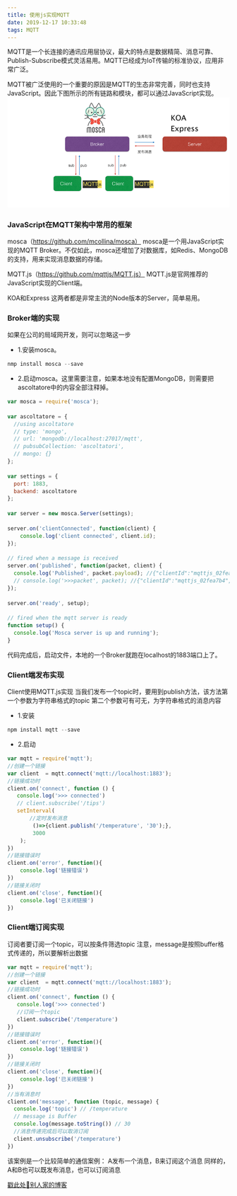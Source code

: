 ```yaml
---
title: 使用js实现MQTT
date: 2019-12-17 10:33:48
tags: MQTT
---
```

MQTT是一个长连接的通讯应用层协议，最大的特点是数据精简、消息可靠、Publish-Subscribe模式灵活易用。MQTT已经成为IoT传输的标准协议，应用非常广泛。

MQTT被广泛使用的一个重要的原因是MQTT的生态非常完善，同时也支持JavaScript。因此下图所示的所有链路和模块，都可以通过JavaScript实现。
![avatar](/images/mqtt.png)

### JavaScript在MQTT架构中常用的框架
mosca（https://github.com/mcollina/mosca） 
mosca是一个用JavaScript实现的MQTT Broker。不仅如此，mosca还增加了对数据库，如Redis、MongoDB的支持，用来实现消息数据的存储。

MQTT.js（https://github.com/mqttjs/MQTT.js） 
MQTT.js是官网推荐的JavaScript实现的Client端。

KOA和Express 
这两者都是非常主流的Node版本的Server，简单易用。

### Broker端的实现
如果在公司的局域网开发，则可以忽略这一步
- 1.安装mosca。

```javascript
nmp install mosca --save
```
- 2.启动mosca。这里需要注意，如果本地没有配置MongoDB，则需要把ascoltatore中的内容全部注释掉。

```javascript
var mosca = require('mosca');

var ascoltatore = {
  //using ascoltatore
  // type: 'mongo',
  // url: 'mongodb://localhost:27017/mqtt',
  // pubsubCollection: 'ascoltatori',
  // mongo: {}
};

var settings = {
  port: 1883,
  backend: ascoltatore
};

var server = new mosca.Server(settings);

server.on('clientConnected', function(client) {
    console.log('client connected', client.id);
});

// fired when a message is received
server.on('published', function(packet, client) {
  console.log('Published', packet.payload); //{"clientId":"mqttjs_02fea7b4","topic":"/tips"}
  // console.log('>>>packet', packet); //{"clientId":"mqttjs_02fea7b4","topic":"/tips"}
});

server.on('ready', setup);

// fired when the mqtt server is ready
function setup() {
  console.log('Mosca server is up and running');
}
```
代码完成后，启动文件，本地的一个Broker就跑在localhost的1883端口上了。

### Client端发布实现
Client使用MQTT.js实现
当我们发布一个topic时，要用到publish方法，该方法第一个参数为字符串格式的topic
第二个参数可有可无，为字符串格式的消息内容
- 1.安装

```javascript
npm install mqtt --save
```
- 2.启动

```javascript
var mqtt = require('mqtt');
//创建一个链接
var client  = mqtt.connect('mqtt://localhost:1883');
//链接成功时
client.on('connect', function () {
   console.log('>>> connected')
   // client.subscribe('/tips')
   setInterval(
       //定时发布消息
        ()=>{client.publish('/temperature', '30');},
        3000
    );
})
//链接错误时
client.on('error', function(){
    console.log('链接错误')
})
//链接关闭时
client.on('close', function(){
    console.log('已关闭链接')
})
```

### Client端订阅实现
订阅者要订阅一个topic，可以按条件筛选topic
注意，message是按照buffer格式传递的，所以要解析出数据
```javascript
var mqtt = require('mqtt');
//创建一个链接
var client  = mqtt.connect('mqtt://localhost:1883');
//链接成功时
client.on('connect', function () {
   console.log('>>> connected')
   //订阅一个topic
   client.subscribe('/temperature')
})
//链接错误时
client.on('error', function(){
    console.log('链接错误')
})
//链接关闭时
client.on('close', function(){
    console.log('已关闭链接')
})
//当有消息时
client.on('message', function (topic, message) {
  console.log('topic') // /temperature
  // message is Buffer
  console.log(message.toString()) // 30
  //消息传递完成后可以取消订阅
  client.unsubscribe('/temperature')
})
```
该案例是一个比较简单的通信案例：
A发布一个消息，B来订阅这个消息
同样的，A和B也可以既发布消息，也可以订阅消息

[戳此处👀别人家的博客](https://blog.csdn.net/tangxiaoyin/article/details/73743166)